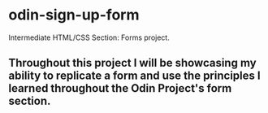 # odin-sign-up-form

Intermediate HTML/CSS Section: Forms project.

## Throughout this project I will be showcasing my ability to replicate a form and use the principles I learned throughout the Odin Project's form section.
